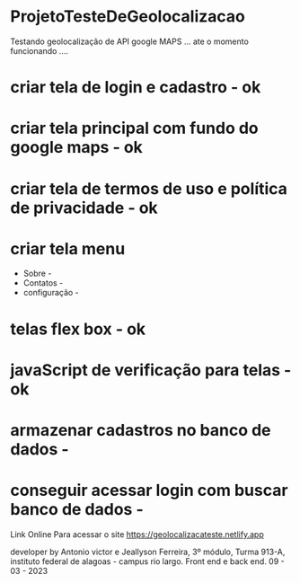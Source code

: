 # ProjetoTesteDeGeolocalizacao
Testando geolocalização de API google MAPS ... ate o momento funcionando .... 

# criar tela de login e cadastro - ok
# criar tela principal com fundo do google maps - ok
# criar tela de termos de uso e política de privacidade - ok
# criar tela menu 
*    Sobre -
*   Contatos - 
*  configuração -
# telas flex box - ok
# javaScript de verificação para telas - ok
# armazenar cadastros no banco de dados -
# conseguir acessar login com buscar banco de dados -  



Link Online Para acessar o site https://geolocalizacateste.netlify.app 



developer by Antonio victor e Jeallyson Ferreira, 3º módulo, Turma 913-A, instituto federal de alagoas - campus rio largo.
Front end e back end.
09 - 03 - 2023